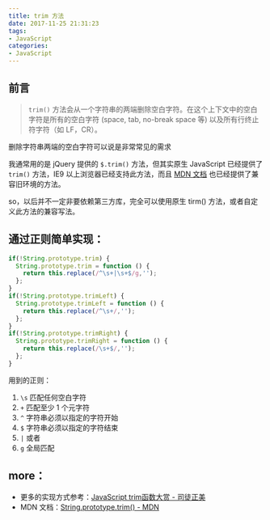 ```yaml
---
title: trim 方法
date: 2017-11-25 21:31:23
tags: 
- JavaScript
categories: 
- JavaScript
---
```


## 前言

> `trim()` 方法会从一个字符串的两端删除空白字符。在这个上下文中的空白字符是所有的空白字符 (space, tab, no-break space 等) 以及所有行终止符字符（如 LF，CR）。

删除字符串两端的空白字符可以说是非常常见的需求
<!--more-->
我通常用的是 jQuery 提供的 `$.trim()` 方法，但其实原生 JavaScript 已经提供了 `trim()` 方法，IE9 以上浏览器已经支持此方法，而且 [MDN 文档](https://developer.mozilla.org/zh-CN/docs/Web/JavaScript/Reference/Global_Objects/String/Trim) 也已经提供了兼容旧环境的方法。

so，以后并不一定非要依赖第三方库，完全可以使用原生 tirm() 方法，或者自定义此方法的兼容写法。

## 通过正则简单实现：

```js
if(!String.prototype.trim) {
  String.prototype.trim = function () {
    return this.replace(/^\s+|\s+$/g,'');
  };
}
if(!String.prototype.trimLeft) {
  String.prototype.trimLeft = function () {
    return this.replace(/^\s+/,'');
  };
}
if(!String.prototype.trimRight) {
  String.prototype.trimRight = function () {
    return this.replace(/\s+$/,'');
  };
}
```
用到的正则：
1. `\s` 匹配任何空白字符
2. `+` 匹配至少 1 个元字符
3. `^` 字符串必须以指定的字符开始
4. `$` 字符串必须以指定的字符结束
5. `|` 或者
6. `g` 全局匹配

## more：
+ 更多的实现方式参考：[JavaScript trim函数大赏 - 司徒正美](http://www.cnblogs.com/rubylouvre/archive/2009/09/18/1568794.html)
+ MDN 文档：[String.prototype.trim() - MDN](https://developer.mozilla.org/zh-CN/docs/Web/JavaScript/Reference/Global_Objects/String/Trim)
